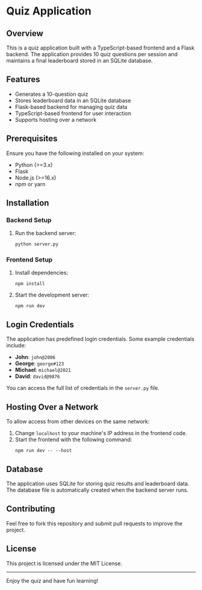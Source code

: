 # Quiz Application

## Overview

This is a quiz application built with a TypeScript-based frontend and a Flask backend. The application provides 10 quiz questions per session and maintains a final leaderboard stored in an SQLite database.

## Features

- Generates a 10-question quiz
- Stores leaderboard data in an SQLite database
- Flask-based backend for managing quiz data
- TypeScript-based frontend for user interaction
- Supports hosting over a network

## Prerequisites

Ensure you have the following installed on your system:

- Python (>=3.x)
- Flask
- Node.js (>=16.x)
- npm or yarn

## Installation

### Backend Setup


1. Run the backend server:
   ```sh
   python server.py
   ```

### Frontend Setup


1. Install dependencies:
   ```
   npm install
   ```
2. Start the development server:
   ```
   npm run dev
   ```

## Login Credentials

The application has predefined login credentials. Some example credentials include:

- **John**: `john@2006`
- **George**: `george#123`
- **Michael**: `michael@2021`
- **David**: `david@9876`

You can access the full list of credentials in the `server.py` file.

## Hosting Over a Network

To allow access from other devices on the same network:

1. Change `localhost` to your machine's IP address in the frontend code.
2. Start the frontend with the following command:
   ```
   npm run dev -- --host
   ```

## Database

The application uses SQLite for storing quiz results and leaderboard data. The database file is automatically created when the backend server runs.

## Contributing

Feel free to fork this repository and submit pull requests to improve the project.

## License



This project is licensed under the MIT License.

---

Enjoy the quiz and have fun learning!

